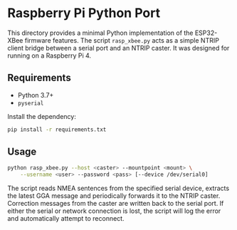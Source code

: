 # Raspberry Pi Python Port

This directory provides a minimal Python implementation of the ESP32-XBee firmware features.
The script `rasp_xbee.py` acts as a simple NTRIP client bridge between a serial
port and an NTRIP caster. It was designed for running on a Raspberry Pi 4.

## Requirements
* Python 3.7+
* `pyserial`

Install the dependency:
```bash
pip install -r requirements.txt
```

## Usage
```bash
python rasp_xbee.py --host <caster> --mountpoint <mount> \
    --username <user> --password <pass> [--device /dev/serial0]
```

The script reads NMEA sentences from the specified serial device, extracts the
latest GGA message and periodically forwards it to the NTRIP caster. Correction
messages from the caster are written back to the serial port.
If either the serial or network connection is lost, the script will log the error and automatically attempt to reconnect.
